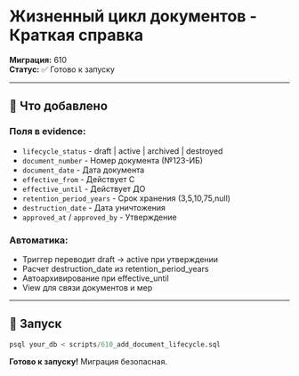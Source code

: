 # Жизненный цикл документов - Краткая справка

**Миграция:** 610  
**Статус:** ✅ Готово к запуску

---

## 🎯 Что добавлено

### Поля в evidence:
- `lifecycle_status` - draft | active | archived | destroyed
- `document_number` - Номер документа (№123-ИБ)
- `document_date` - Дата документа
- `effective_from` - Действует С
- `effective_until` - Действует ДО
- `retention_period_years` - Срок хранения (3,5,10,75,null)
- `destruction_date` - Дата уничтожения
- `approved_at` / `approved_by` - Утверждение

### Автоматика:
- Триггер переводит draft → active при утверждении
- Расчет destruction_date из retention_period_years
- Автоархивирование при effective_until
- View для связи документов и мер

---

## 🚀 Запуск

```sql
psql your_db < scripts/610_add_document_lifecycle.sql
```

**Готово к запуску!** Миграция безопасная.


